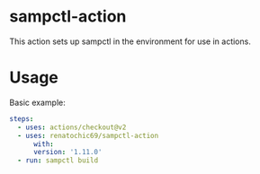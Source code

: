 # sampctl-action
This action sets up sampctl in the environment for use in actions.

# Usage
Basic example:

```yml
steps:
  - uses: actions/checkout@v2
  - uses: renatochic69/sampctl-action
      with:
      version: '1.11.0'
  - run: sampctl build
```
